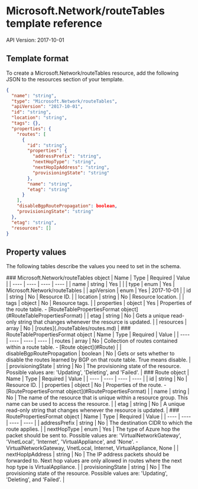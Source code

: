 # Microsoft.Network/routeTables template reference
API Version: 2017-10-01
## Template format

To create a Microsoft.Network/routeTables resource, add the following JSON to the resources section of your template.

```json
{
  "name": "string",
  "type": "Microsoft.Network/routeTables",
  "apiVersion": "2017-10-01",
  "id": "string",
  "location": "string",
  "tags": {},
  "properties": {
    "routes": [
      {
        "id": "string",
        "properties": {
          "addressPrefix": "string",
          "nextHopType": "string",
          "nextHopIpAddress": "string",
          "provisioningState": "string"
        },
        "name": "string",
        "etag": "string"
      }
    ],
    "disableBgpRoutePropagation": boolean,
    "provisioningState": "string"
  },
  "etag": "string",
  "resources": []
}
```
## Property values

The following tables describe the values you need to set in the schema.

<a id="Microsoft.Network/routeTables" />
### Microsoft.Network/routeTables object
|  Name | Type | Required | Value |
|  ---- | ---- | ---- | ---- |
|  name | string | Yes |  |
|  type | enum | Yes | Microsoft.Network/routeTables |
|  apiVersion | enum | Yes | 2017-10-01 |
|  id | string | No | Resource ID. |
|  location | string | No | Resource location. |
|  tags | object | No | Resource tags. |
|  properties | object | Yes | Properties of the route table. - [RouteTablePropertiesFormat object](#RouteTablePropertiesFormat) |
|  etag | string | No | Gets a unique read-only string that changes whenever the resource is updated. |
|  resources | array | No | [routes](./routeTables/routes.md) |


<a id="RouteTablePropertiesFormat" />
### RouteTablePropertiesFormat object
|  Name | Type | Required | Value |
|  ---- | ---- | ---- | ---- |
|  routes | array | No | Collection of routes contained within a route table. - [Route object](#Route) |
|  disableBgpRoutePropagation | boolean | No | Gets or sets whether to disable the routes learned by BGP on that route table. True means disable. |
|  provisioningState | string | No | The provisioning state of the resource. Possible values are: 'Updating', 'Deleting', and 'Failed'. |


<a id="Route" />
### Route object
|  Name | Type | Required | Value |
|  ---- | ---- | ---- | ---- |
|  id | string | No | Resource ID. |
|  properties | object | No | Properties of the route. - [RoutePropertiesFormat object](#RoutePropertiesFormat) |
|  name | string | No | The name of the resource that is unique within a resource group. This name can be used to access the resource. |
|  etag | string | No | A unique read-only string that changes whenever the resource is updated. |


<a id="RoutePropertiesFormat" />
### RoutePropertiesFormat object
|  Name | Type | Required | Value |
|  ---- | ---- | ---- | ---- |
|  addressPrefix | string | No | The destination CIDR to which the route applies. |
|  nextHopType | enum | Yes | The type of Azure hop the packet should be sent to. Possible values are: 'VirtualNetworkGateway', 'VnetLocal', 'Internet', 'VirtualAppliance', and 'None'. - VirtualNetworkGateway, VnetLocal, Internet, VirtualAppliance, None |
|  nextHopIpAddress | string | No | The IP address packets should be forwarded to. Next hop values are only allowed in routes where the next hop type is VirtualAppliance. |
|  provisioningState | string | No | The provisioning state of the resource. Possible values are: 'Updating', 'Deleting', and 'Failed'. |

